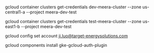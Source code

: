 gcloud container clusters get-credentials dev-meera-cluster --zone us-central1-a --project meera-dev-test

gcloud container clusters get-credentials test-meera-cluster --zone us-east1-b --project meera-dev-test

gcloud config set account ji.luo@target-energysolutions.com

gcloud components install gke-gcloud-auth-plugin
